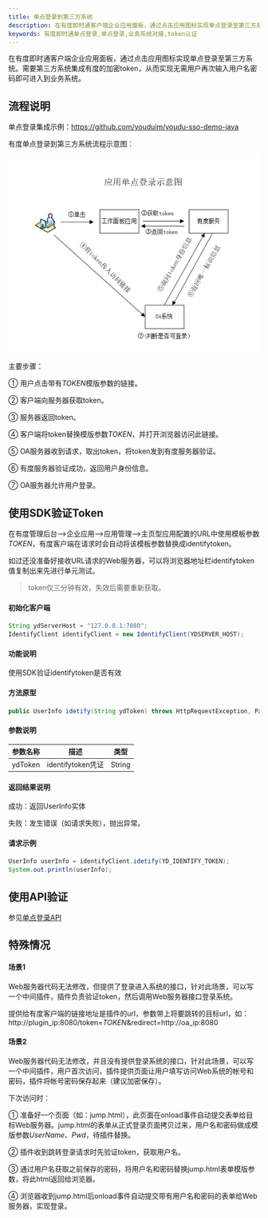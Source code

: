 ```yaml
---
title: 单点登录到第三方系统
description: 在有度即时通客户端企业应用面板，通过点击应用图标实现单点登录至第三方系统。需要第三方系统集成有度的加密token，从而实现无需用户再次输入用户名密码即可进入到业务系统。
keywords: 有度即时通单点登录,单点登录,业务系统对接,token认证
---
```




在有度即时通客户端企业应用面板，通过点击应用图标实现单点登录至第三方系统。需要第三方系统集成有度的加密token，从而实现无需用户再次输入用户名密码即可进入到业务系统。

## 流程说明

单点登录集成示例：https://github.com/youduim/youdu-sso-demo-java

有度单点登录到第三方系统流程示意图：

![b01_00006](./res/b01_00006/b01_00006_001.png)

主要步骤：

①    用户点击带有$TOKEN$模版参数的链接。

②    客户端向服务器获取token。

③    服务器返回token。

④    客户端将token替换模版参数$TOKEN$，并打开浏览器访问此链接。

⑤    OA服务器收到请求，取出token，将token发到有度服务器验证。

⑥    有度服务器验证成功，返回用户身份信息。

⑦    OA服务器允许用户登录。

## 使用SDK验证Token

在有度管理后台-->企业应用-->应用管理-->主页型应用配置的URL中使用模板参数$TOKEN$，有度客户端在请求时会自动将该模板参数替换成identifytoken。

如过还没准备好接收URL请求的Web服务器，可以将浏览器地址栏identifytoken值复制出来先进行单元测试。

> token仅三分钟有效，失效后需要重新获取。

#### 初始化客户端

```java
String ydServerHost = "127.0.0.1:7080";
IdentifyClient identifyClient = new IdentifyClient(YDSERVER_HOST);
```

#### 功能说明

使用SDK验证identifytoken是否有效

#### 方法原型

```java
public UserInfo idetify(String ydToken) throws HttpRequestException, ParamParserException, ServiceException;
```

#### 参数说明

| 参数名称 | 描述              | 类型   |
| -------- | ----------------- | ------ |
| ydToken  | identifytoken凭证 | String |

#### 返回结果说明

成功：返回UserInfo实体

失败：发生错误（如请求失败），抛出异常。

#### 请求示例

```java
UserInfo userInfo = identifyClient.idetify(YD_IDENTIFY_TOKEN);
System.out.println(userInfo);
```

## 使用API验证

参见[单点登录API](c01_00007.md)

## 特殊情况

#### 场景1

Web服务器代码无法修改，但提供了登录进入系统的接口，针对此场景，可以写一个中间插件，插件负责验证token，然后调用Web服务器接口登录系统。

提供给有度客户端的链接地址是插件的url，参数带上将要跳转的目标url，如：http://plugin_ip:8080/token=$TOKEN$&redirect=http://oa_ip:8080

#### 场景2

Web服务器代码无法修改，并且没有提供登录系统的接口，针对此场景，可以写一个中间插件，用户首次访问，插件提供页面让用户填写访问Web系统的帐号和密码，插件将帐号密码保存起来（建议加密保存）。

下次访问时：

①    准备好一个页面（如：jump.html），此页面在onload事件自动提交表单给目标Web服务器。jump.html的表单从正式登录页面拷贝过来，用户名和密码做成模版参数$UserName$、$Pwd$，待插件替换。

②    插件收到跳转登录请求时先验证token，获取用户名。

③    通过用户名获取之前保存的密码，将用户名和密码替换jump.html表单模版参数，将此html返回给浏览器。

④    浏览器收到jump.html后onload事件自动提交带有用户名和密码的表单给Web服务器，实现登录。
